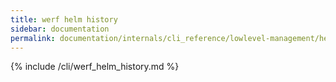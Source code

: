 ```yaml
---
title: werf helm history
sidebar: documentation
permalink: documentation/internals/cli_reference/lowlevel-management/helm/history.html
---
```


{% include /cli/werf_helm_history.md %}
